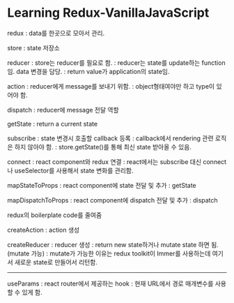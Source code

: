 # Learning Redux-VanillaJavaScript

<Redux>

redux
: data를 한곳으로 모아서 관리.

store
: state 저장소

reducer
: store는 reducer를 필요로 함.
: reducer는 state를 update하는 function임. data 변경을 담당.
: return value가 application의 state임.

action
: reducer에게 message를 보내기 위함.
: object형태여야만 하고 type이 있어야 함.

dispatch
: reducer에 message 전달 역할

getState
: return a current state

subscribe
: state 변경시 호출할 callback 등록
: callback에서 rendering 관련 로직은 하지 않아야 함.
: store.getState()를 통해 최신 state 받아올 수 있음.

connect
: react component와 redux 연결
: react에서는 subscribe 대신 connect나 useSelector를 사용해서 state 변화를 관리함.

mapStateToProps
: react component에 state 전달 및 추가
: getState

mapDispatchToProps
: react component에 dispatch 전달 및 추가
: dispatch

<Redux-toolkit>
redux의 boilerplate code를 줄여줌

createAction
: action 생성

createReducer
: reducer 생성
: return new state하거나 mutate state 하면 됨.(mutate 가능)
: mutate가 가능한 이유는 redux toolkit이 Immer를 사용하는데 여기서 새로운 state로 만들어서 리턴함.

---

<React>

useParams
: react router에서 제공하는 hook
: 현재 URL에서 경로 매개변수를 사용할 수 있게 함.
